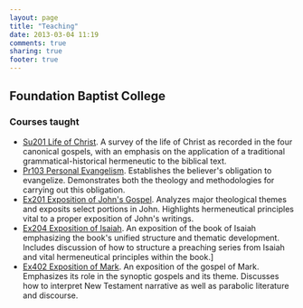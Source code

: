 ```yaml
---
layout: page
title: "Teaching"
date: 2013-03-04 11:19
comments: true
sharing: true
footer: true
---
```


## Foundation Baptist College

### Courses taught

* [Su201 Life of Christ][su201]. A survey of the life of Christ as recorded in the four canonical gospels, with an emphasis on the application of a traditional grammatical-historical hermeneutic to the biblical text.
* [Pr103 Personal Evangelism][pr103]. Establishes the believer's obligation to evangelize. Demonstrates both the theology and methodologies for carrying out this obligation.
* [Ex201 Exposition of John's Gospel][ex201]. Analyzes major theological themes and exposits select portions in John. Highlights hermeneutical principles vital to a proper exposition of John's writings.
* [Ex204 Exposition of Isaiah][ex204]. An exposition of the book of Isaiah emphasizing the book's unified structure and thematic development. Includes discussion of how to structure a preaching series from Isaiah and vital hermeneutical principles within the book.]
* [Ex402 Exposition of Mark][ex402]. An exposition of the gospel of Mark. Emphasizes its role in the synoptic gospels and its theme. Discusses how to interpret New Testament narrative as well as parabolic literature and discourse.

<!-- ### Guest Lectures -->

<!-- include bibliology lectures here, eventually add summer 2011 block class lectures? -->

[su201]: http://duncanandmeg.org/blogs/su201/
[pr103]: http://duncanandmeg.org/blogs/pr103/
[ex204]: http://duncanandmeg.org/blogs/ex204/
[ex201]: http://duncanandmeg.org/blogs/ex201/
[ex402]: http://duncanandmeg.org/blogs/ex402/
[FBC]: http://www.foundationbaptistcollege.ca/
